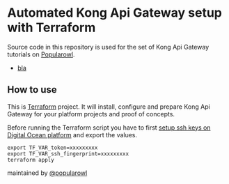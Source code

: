 # Automated Kong Api Gateway setup with Terraform

Source code in this repository is used for the set of Kong Api Gateway tutorials on [Popularowl](https://www.popularowl.com).

* [bla](link)

## How to use

This is [Terraform](https://www.terraform.io) project. It will install, configure and prepare Kong Api Gateway for your platform projects and proof of concepts.

Before running the Terraform script you have to first [setup ssh keys on Digital Ocean platform](https://www.digitalocean.com/docs/droplets/how-to/add-ssh-keys) and export the values.

    export TF_VAR_token=xxxxxxxxx
    export TF_VAR_ssh_fingerprint=xxxxxxxxx
    terraform apply

maintained by [@popularowl](https://twitter.com/popularowl)